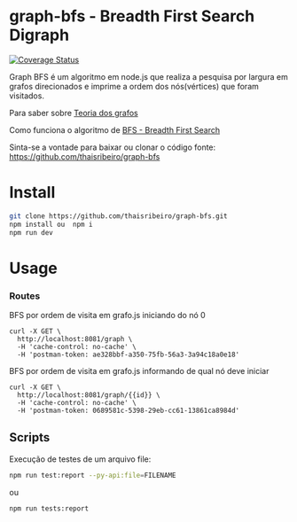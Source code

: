 # graph-bfs - Breadth First Search Digraph

[![Coverage Status](https://coveralls.io/repos/github/thaisribeiro/graph-bfs/badge.svg?branch=master)](https://coveralls.io/github/thaisribeiro/graph-bfs?branch=master)

Graph BFS é um algoritmo em node.js que realiza a pesquisa por largura em grafos direcionados e imprime a ordem dos nós(vértices) que foram visitados.

Para saber sobre [Teoria dos grafos](https://pt.wikipedia.org/wiki/Teoria_dos_grafos) 

Como funciona o algoritmo de [BFS - Breadth First Search](https://hackernoon.com/breadth-first-search-in-javascript-e655cd824fa4)

Sinta-se a vontade para baixar ou clonar o código fonte:
https://github.com/thaisribeiro/graph-bfs

# Install

```bash
git clone https://github.com/thaisribeiro/graph-bfs.git
npm install ou  npm i
npm run dev
```
# Usage
### Routes
BFS por ordem de visita em grafo.js iniciando do nó 0
```cURL
curl -X GET \
  http://localhost:8081/graph \
  -H 'cache-control: no-cache' \
  -H 'postman-token: ae328bbf-a350-75fb-56a3-3a94c18a0e18'
```
BFS por ordem de visita em grafo.js informando de qual nó deve iniciar
```cURL
curl -X GET \
  http://localhost:8081/graph/{{id}} \
  -H 'cache-control: no-cache' \
  -H 'postman-token: 0689581c-5398-29eb-cc61-13861ca8984d'
```

## Scripts
Execução de testes de um arquivo file: 
```bash
npm run test:report --py-api:file=FILENAME
```
ou
```bash
npm run tests:report 
```
